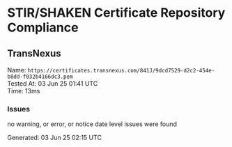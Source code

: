# STIR/SHAKEN Certificate Repository Compliance

## TransNexus

Name: `https://certificates.transnexus.com/841J/9dcd7529-d2c2-454e-b8dd-f032b4166dc3.pem`\
Tested At: 03 Jun 25 01:41 UTC\
Time: 13ms

### Issues

no warning, or error, or notice date level issues were found

Generated: 03 Jun 25 02:15 UTC